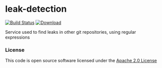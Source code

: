 # leak-detection

[![Build Status](https://travis-ci.org/hmrc/leak-detection.svg)](https://travis-ci.org/hmrc/leak-detection) [ ![Download](https://api.bintray.com/packages/hmrc/releases/leak-detection/images/download.svg) ](https://bintray.com/hmrc/releases/leak-detection/_latestVersion)

Service used to find leaks in other git repositories, using regular expressions

### License

This code is open source software licensed under the [Apache 2.0 License]("http://www.apache.org/licenses/LICENSE-2.0.html")
